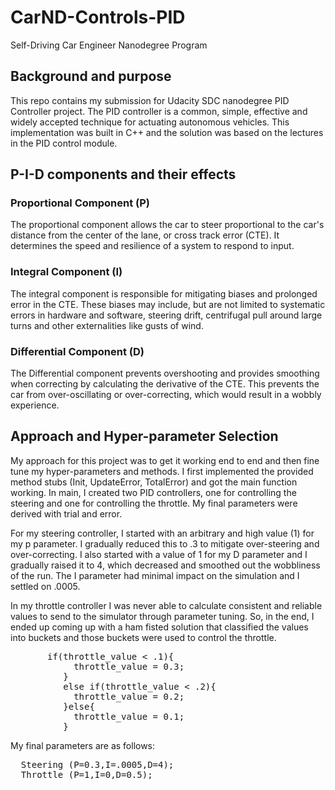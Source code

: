 # CarND-Controls-PID
Self-Driving Car Engineer Nanodegree Program

## Background and purpose
This repo contains my submission for Udacity SDC nanodegree PID Controller project. The PID controller is a common, simple, effective and widely accepted technique for actuating autonomous vehicles. This implementation was built in C++ and the solution was based on the lectures in the PID control module. 

## P-I-D components and their effects

### Proportional Component (P)
The proportional component allows the car to steer proportional to the car's distance from the center of the lane, or cross track error (CTE). It determines the speed and resilience of a system to respond to input. 

### Integral Component (I)  
The integral component is responsible for mitigating biases and prolonged error in the CTE. These biases may include, but are not limited to systematic errors in hardware and software, steering drift, centrifugal pull around large turns and other externalities like gusts of wind.  

### Differential Component (D) 
The Differential component prevents overshooting and provides smoothing when correcting by calculating the derivative of the CTE. This prevents the car from over-oscillating or over-correcting, which would result in a wobbly experience.

## Approach and Hyper-parameter Selection
My approach for this project was to get it working end to end and then fine tune my hyper-parameters and methods. I first implemented the provided method stubs (Init,  UpdateError, TotalError) and got the main function working. In main, I created two PID controllers, one for controlling the steering and one for controlling the throttle. My final parameters were derived with trial and error. 

For my steering controller, I started with an arbitrary and high value (1) for my p parameter. I gradually reduced this to .3 to mitigate over-steering and over-correcting. I also started with a value of 1 for my D parameter and I gradually raised it to 4, which decreased and smoothed out the wobbliness of the run. The I parameter had minimal impact on the simulation and I settled on .0005. 

In my throttle controller I was never able to calculate consistent and reliable values to send to the simulator through parameter tuning. So, in the end, I ended up coming up with a ham fisted solution that classified the values into buckets and those buckets were used to control the throttle. 

<pre>
       if(throttle_value < .1){
            throttle_value = 0.3;
          }
          else if(throttle_value < .2){
            throttle_value = 0.2;
          }else{
            throttle_value = 0.1;
          }
</pre>

My final parameters are as follows:
<pre>
  Steering (P=0.3,I=.0005,D=4);
  Throttle (P=1,I=0,D=0.5);
</pre> 




